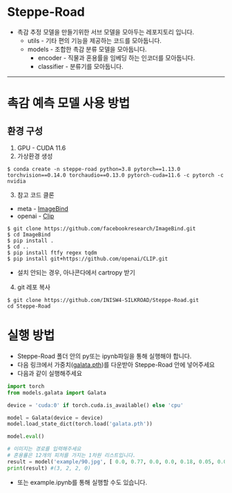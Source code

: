 # Steppe-Road
+ 촉감 추정 모델을 만들기위한 서브 모델을 모아두는 레포지토리 입니다. 
  + utils - 기타 편의 기능을 제공하는 코드를 모아둡니다. 
  + models - 조합한 촉감 분류 모델을 모아둡니다. 
    + encoder - 직물과 혼용률을 임베딩 하는 인코더를 모아둡니다.
    + classifier - 분류기를 모아둡니다.
---  
# 촉감 예측 모델 사용 방법
## 환경 구성 
1. GPU - CUDA 11.6
2. 가상환경 생성 
  ```
  $ conda create -n steppe-road python=3.8 pytorch==1.13.0 torchvision==0.14.0 torchaudio==0.13.0 pytorch-cuda=11.6 -c pytorch -c nvidia

  ```
3. 참고 코드 클론
  + meta - [ImageBind](https://github.com/facebookresearch/ImageBind?tab=readme-ov-file)
  + openai - [Clip](https://github.com/openai/CLIP)
  ```terminal
  $ git clone https://github.com/facebookresearch/ImageBind.git
  $ cd ImageBind
  $ pip install .
  $ cd ..
  $ pip install ftfy regex tqdm
  $ pip install git+https://github.com/openai/CLIP.git
  ```
  + 설치 안되는 경우, 아나콘다에서 cartropy 받기

4. git 레포 복사
  ```terminal
  $ git clone https://github.com/INISW4-SILKROAD/Steppe-Road.git  
  cd Steppe-Road
  ```
# 실행 방법
+ Steppe-Road 폴더 안의 py또는 ipynb파일을 통해 실행해야 합니다. 
+ 다음 링크에서 가중치([galata.pth](https://drive.google.com/file/d/1hT9mEhn-OK1lPgtlu3R8clwsCvC-zgav/view?usp=sharing))를 다운받아 Steppe-Road 안에 넣어주세요
+ 다음과 같이 실행해주세요
```python
import torch
from models.galata import Galata

device = 'cuda:0' if torch.cuda.is_available() else 'cpu'

model = Galata(device = device)
model.load_state_dict(torch.load('galata.pth'))

model.eval()

# 이미지는 경로를 입력해주세요 
# 혼용률은 12개의 피처를 가지는 1차원 리스트입니다. 
result = model('example/90.jpg', [ 0.0, 0.77, 0.0, 0.0, 0.18, 0.05, 0.0, 0.0, 0.0, 0.0, 0.0, 0.0])
print(result) #(3, 2, 2, 0)
```
+ 또는 example.ipynb를 통해 실행할 수도 있습니다. 
